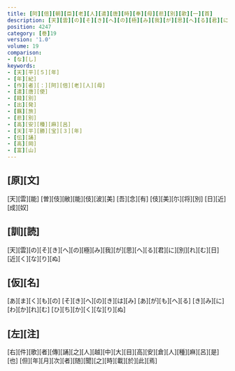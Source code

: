 ```yaml
---
title: [阿][倍][朝][臣][老][人][遣][唐][時][奉][母][悲][別][歌][一][首]
description: [天][雲][の][そ][き][へ][の][極][み][我][が][思][へ][る][君][に][別][れ][む][日][近][く][な][り][ぬ]
position: 4247
category: [巻]19
version: '1.0'
volume: 19
comparison:
- [な][し]
keywords:
- [天][平][５][年]
- [年][紀]
- [作][者][：][阿][倍][老][人][母]
- [遣][唐][使]
- [餞][別]
- [出][発]
- [羈][旅]
- [悲][別]
- [高][安][種][麻][呂]
- [天][平][勝][宝][３][年]
- [伝][誦]
- [高][岡]
- [富][山]
---
```


## [原][文]

[天][雲][能] [曽][伎][敝][能][伎][波][美] [吾][念][有] [伎][美][尓][将][別] [日][近][成][奴]

## [訓][読]

[天][雲][の][そ][き][へ][の][極][み][我][が][思][へ][る][君][に][別][れ][む][日][近][く][な][り][ぬ]

## [仮][名]

[あ][ま][く][も][の] [そ][き][へ][の][き][は][み] [あ][が][も][へ][る] [き][み][に][わ][か][れ][む] [ひ][ち][か][く][な][り][ぬ]

## [左][注]

[右][件][歌][者][傳][誦][之][人][越][中][大][目][高][安][倉][人][種][麻][呂][是][也] [但][年][月][次][者][随][聞][之][時][載][於][此][焉]
